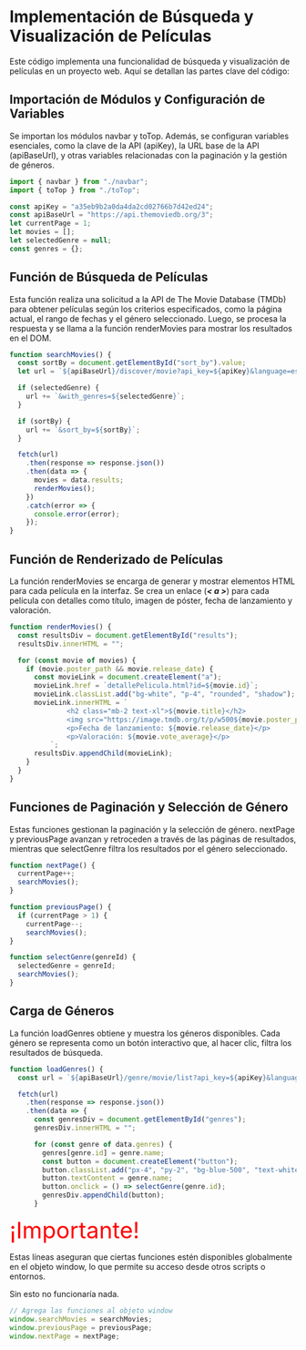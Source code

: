 # Implementación de Búsqueda y Visualización de Películas

Este código implementa una funcionalidad de búsqueda y visualización de películas en un proyecto web. Aquí se detallan las partes clave del código:

## Importación de Módulos y Configuración de Variables

Se importan los módulos navbar y toTop. Además, se configuran variables esenciales, como la clave de la API (apiKey), la URL base de la API (apiBaseUrl), y otras variables relacionadas con la paginación y la gestión de géneros.

```javascript
import { navbar } from "./navbar";
import { toTop } from "./toTop";

const apiKey = "a35eb9b2a0da4da2cd02766b7d42ed24";
const apiBaseUrl = "https://api.themoviedb.org/3";
let currentPage = 1;
let movies = [];
let selectedGenre = null;
const genres = {};
```

## Función de Búsqueda de Películas
Esta función realiza una solicitud a la API de The Movie Database (TMDb) para obtener películas según los criterios especificados, como la página actual, el rango de fechas y el género seleccionado. Luego, se procesa la respuesta y se llama a la función renderMovies para mostrar los resultados en el DOM.
```javascript
function searchMovies() {
  const sortBy = document.getElementById("sort_by").value;
  let url = `${apiBaseUrl}/discover/movie?api_key=${apiKey}&language=es-ES&page=${currentPage}&primary_release_date.gte=1980-01-01&primary_release_date.lte=2024-12-31`;

  if (selectedGenre) {
    url += `&with_genres=${selectedGenre}`;
  }

  if (sortBy) {
    url += `&sort_by=${sortBy}`;
  }

  fetch(url)
    .then(response => response.json())
    .then(data => {
      movies = data.results;
      renderMovies();
    })
    .catch(error => {
      console.error(error);
    });
}
```

## Función de Renderizado de Películas
La función renderMovies se encarga de generar y mostrar elementos HTML para cada película en la interfaz. Se crea un enlace (***< a >***) para cada película con detalles como título, imagen de póster, fecha de lanzamiento y valoración.
```javascript
function renderMovies() {
  const resultsDiv = document.getElementById("results");
  resultsDiv.innerHTML = "";

  for (const movie of movies) {
    if (movie.poster_path && movie.release_date) {
      const movieLink = document.createElement("a");
      movieLink.href = `detallePelicula.html?id=${movie.id}`;
      movieLink.classList.add("bg-white", "p-4", "rounded", "shadow");
      movieLink.innerHTML = `
              <h2 class="mb-2 text-xl">${movie.title}</h2>
              <img src="https://image.tmdb.org/t/p/w500${movie.poster_path}" alt="${movie.title}" class="w-full mb-2 rounded">
              <p>Fecha de lanzamiento: ${movie.release_date}</p>
              <p>Valoración: ${movie.vote_average}</p>
          `;
      resultsDiv.appendChild(movieLink);
    }
  }
}

```


## Funciones de Paginación y Selección de Género
Estas funciones gestionan la paginación y la selección de género. nextPage y previousPage avanzan y retroceden a través de las páginas de resultados, mientras que selectGenre filtra los resultados por el género seleccionado.
```javascript
function nextPage() {
  currentPage++;
  searchMovies();
}

function previousPage() {
  if (currentPage > 1) {
    currentPage--;
    searchMovies();
}

function selectGenre(genreId) {
  selectedGenre = genreId;
  searchMovies();
}


```

## Carga de Géneros
La función loadGenres obtiene y muestra los géneros disponibles. Cada género se representa como un botón interactivo que, al hacer clic, filtra los resultados de búsqueda.
```javascript
function loadGenres() {
  const url = `${apiBaseUrl}/genre/movie/list?api_key=${apiKey}&language=es-ES`;

  fetch(url)
    .then(response => response.json())
    .then(data => {
      const genresDiv = document.getElementById("genres");
      genresDiv.innerHTML = "";

      for (const genre of data.genres) {
        genres[genre.id] = genre.name;
        const button = document.createElement("button");
        button.classList.add("px-4", "py-2", "bg-blue-500", "text-white", "rounded", "mr-2", "mb-2");
        button.textContent = genre.name;
        button.onclick = () => selectGenre(genre.id);
        genresDiv.appendChild(button);
      }

```

<span style="color:red; font-size:40px">¡Importante!</span>

Estas líneas aseguran que ciertas funciones estén disponibles globalmente en el objeto window, lo que permite su acceso desde otros scripts o entornos.

Sin esto no funcionaría nada.
```javascript
// Agrega las funciones al objeto window
window.searchMovies = searchMovies;
window.previousPage = previousPage;
window.nextPage = nextPage;
```